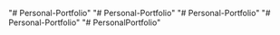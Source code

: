 "# Personal-Portfolio" 
"# Personal-Portfolio" 
"# Personal-Portfolio" 
"# Personal-Portfolio" 
"# PersonalPortfolio" 
